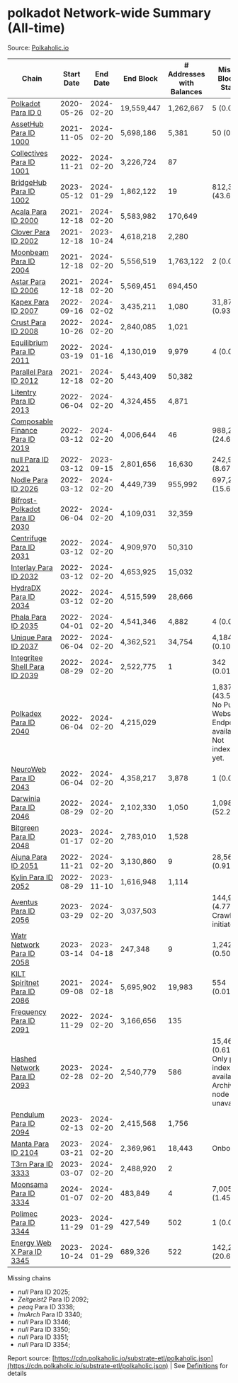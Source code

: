 # polkadot Network-wide Summary (All-time)

Source: [Polkaholic.io](https://polkaholic.io)


| Chain            | Start Date | End Date | End Block | # Addresses with Balances | Missing Blocks / Status |
| ---------------- | ---------- | ---------| --------- | ------------------------- | ----------------------- |
| [Polkadot Para ID 0](/polkadot/0-polkadot) | 2020-05-26 | 2024-02-20 | 19,559,447 |  1,262,667 | 5 (0.00%)  |
| [AssetHub Para ID 1000](/polkadot/1000-assethub) | 2021-11-05 | 2024-02-20 | 5,698,186 |  5,381 | 50 (0.00%)  |
| [Collectives Para ID 1001](/polkadot/1001-collectives) | 2022-11-21 | 2024-02-20 | 3,226,724 |  87 |    |
| [BridgeHub Para ID 1002](/polkadot/1002-bridgehub) | 2023-05-12 | 2024-01-29 | 1,862,122 |  19 | 812,302 (43.62%)  |
| [Acala Para ID 2000](/polkadot/2000-acala) | 2021-12-18 | 2024-02-20 | 5,583,982 |  170,649 |    |
| [Clover Para ID 2002](/polkadot/2002-clover) | 2021-12-18 | 2023-10-24 | 4,618,218 |  2,280 |    |
| [Moonbeam Para ID 2004](/polkadot/2004-moonbeam) | 2021-12-18 | 2024-02-20 | 5,556,519 |  1,763,122 | 2 (0.00%)  |
| [Astar Para ID 2006](/polkadot/2006-astar) | 2021-12-18 | 2024-02-20 | 5,569,451 |  694,450 |    |
| [Kapex Para ID 2007](/polkadot/2007-kapex) | 2022-09-16 | 2024-02-02 | 3,435,211 |  1,080 | 31,872 (0.93%)  |
| [Crust Para ID 2008](/polkadot/2008-crust) | 2022-10-26 | 2024-02-20 | 2,840,085 |  1,021 |    |
| [Equilibrium Para ID 2011](/polkadot/2011-equilibrium) | 2022-03-19 | 2024-01-16 | 4,130,019 |  9,979 | 4 (0.00%)  |
| [Parallel Para ID 2012](/polkadot/2012-parallel) | 2021-12-18 | 2024-02-20 | 5,443,409 |  50,382 |    |
| [Litentry Para ID 2013](/polkadot/2013-litentry) | 2022-06-04 | 2024-02-20 | 4,324,455 |  4,871 |    |
| [Composable Finance Para ID 2019](/polkadot/2019-composable) | 2022-03-12 | 2024-02-20 | 4,006,644 |  46 | 988,228 (24.66%)  |
| [null Para ID 2021](/polkadot/2021-efinity) | 2022-03-12 | 2023-09-15 | 2,801,656 |  16,630 | 242,949 (8.67%)  |
| [Nodle Para ID 2026](/polkadot/2026-nodle) | 2022-03-12 | 2024-02-20 | 4,449,739 |  955,992 | 697,249 (15.67%)  |
| [Bifrost-Polkadot Para ID 2030](/polkadot/2030-bifrost) | 2022-06-04 | 2024-02-20 | 4,109,031 |  32,359 |    |
| [Centrifuge Para ID 2031](/polkadot/2031-centrifuge) | 2022-03-12 | 2024-02-20 | 4,909,970 |  50,310 |    |
| [Interlay Para ID 2032](/polkadot/2032-interlay) | 2022-03-12 | 2024-02-20 | 4,653,925 |  15,032 |    |
| [HydraDX Para ID 2034](/polkadot/2034-hydradx) | 2022-03-12 | 2024-02-20 | 4,515,599 |  28,666 |    |
| [Phala Para ID 2035](/polkadot/2035-phala) | 2022-04-01 | 2024-02-20 | 4,541,346 |  4,882 | 4 (0.00%)  |
| [Unique Para ID 2037](/polkadot/2037-unique) | 2022-06-04 | 2024-02-20 | 4,362,521 |  34,754 | 4,184 (0.10%)  |
| [Integritee Shell Para ID 2039](/polkadot/2039-integritee) | 2022-08-29 | 2024-02-20 | 2,522,775 |  1 | 342 (0.01%)  |
| [Polkadex Para ID 2040](/polkadot/2040-polkadex) | 2022-06-04 | 2024-02-20 | 4,215,029 |   | 1,837,152 (43.59%) No Public Websocket Endpoint available: Not indexing yet. |
| [NeuroWeb Para ID 2043](/polkadot/2043-neuroweb) | 2022-06-04 | 2024-02-20 | 4,358,217 |  3,878 | 1 (0.00%)  |
| [Darwinia Para ID 2046](/polkadot/2046-darwinia) | 2022-08-29 | 2024-02-20 | 2,102,330 |  1,050 | 1,098,047 (52.23%)  |
| [Bitgreen Para ID 2048](/polkadot/2048-bitgreen) | 2023-01-17 | 2024-02-20 | 2,783,010 |  1,528 |    |
| [Ajuna Para ID 2051](/polkadot/2051-ajuna) | 2022-11-21 | 2024-02-20 | 3,130,860 |  9 | 28,565 (0.91%)  |
| [Kylin Para ID 2052](/polkadot/2052-kylin) | 2022-08-29 | 2023-11-10 | 1,616,948 |  1,114 |    |
| [Aventus Para ID 2056](/polkadot/2056-aventus) | 2023-03-29 | 2024-02-20 | 3,037,503 |   | 144,921 (4.77%) Crawling initiated |
| [Watr Network Para ID 2058](/polkadot/2058-watr) | 2023-03-14 | 2023-04-18 | 247,348 |  9 | 1,242 (0.50%)  |
| [KILT Spiritnet Para ID 2086](/polkadot/2086-kilt) | 2021-09-08 | 2024-02-18 | 5,695,902 |  19,983 | 554 (0.01%)  |
| [Frequency Para ID 2091](/polkadot/2091-frequency) | 2022-11-29 | 2024-02-20 | 3,166,656 |  135 |    |
| [Hashed Network Para ID 2093](/polkadot/2093-hashed) | 2023-02-28 | 2024-02-20 | 2,540,779 |  586 | 15,464 (0.61%) Only partial index available: Archive node unavailable |
| [Pendulum Para ID 2094](/polkadot/2094-pendulum) | 2023-02-13 | 2024-02-20 | 2,415,568 |  1,756 |    |
| [Manta Para ID 2104](/polkadot/2104-manta) | 2023-03-21 | 2024-02-20 | 2,369,961 |  18,443 |   Onboarding |
| [T3rn Para ID 3333](/polkadot/3333-t3rn) | 2023-03-07 | 2024-02-20 | 2,488,920 |  2 |    |
| [Moonsama Para ID 3334](/polkadot/3334-moonsama) | 2024-01-07 | 2024-02-20 | 483,849 |  4 | 7,005 (1.45%)  |
| [Polimec Para ID 3344](/polkadot/3344-polimec) | 2023-11-29 | 2024-01-29 | 427,549 |  502 | 1 (0.00%)  |
| [Energy Web X Para ID 3345](/polkadot/3345-energywebx) | 2023-10-24 | 2024-01-29 | 689,326 |  522 | 142,272 (20.64%)  |

Missing chains


* *null* Para ID 2025; 
* *Zeitgeist2* Para ID 2092; 
* *peaq* Para ID 3338; 
* *InvArch* Para ID 3340; 
* *null* Para ID 3346; 
* *null* Para ID 3350; 
* *null* Para ID 3351; 
* *null* Para ID 3354; 

Report source: [https://cdn.polkaholic.io/substrate-etl/polkaholic.json](https://cdn.polkaholic.io/substrate-etl/polkaholic.json) | See [Definitions](/DEFINITIONS.md) for details
